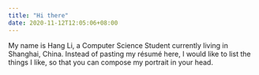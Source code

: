 ```yaml
---
title: "Hi there"
date: 2020-11-12T12:05:06+08:00
---
```


My name is Hang Li, a Computer Science Student currently living in Shanghai, China. Instead of pasting my résumé here, I would like to list the things I like, so that you can compose my portrait in your head.